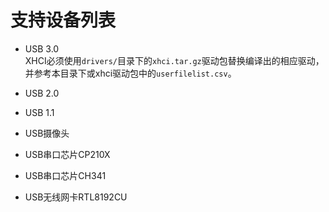# 支持设备列表

- USB 3.0  
XHCI必须使用`drivers/`目录下的`xhci.tar.gz`驱动包替换编译出的相应驱动，并参考本目录下或xhci驱动包中的`userfilelist.csv`。
- USB 2.0

- USB 1.1

- USB摄像头

- USB串口芯片CP210X

- USB串口芯片CH341

- USB无线网卡RTL8192CU
